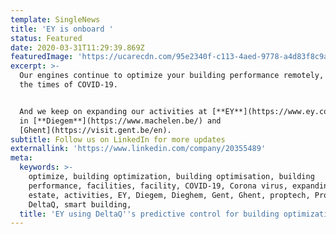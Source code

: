```yaml
---
template: SingleNews
title: 'EY is onboard '
status: Featured
date: 2020-03-31T11:29:39.869Z
featuredImage: 'https://ucarecdn.com/95e2340f-c113-4aed-9778-a4d83f8c9a0c/'
excerpt: >-
  Our engines continue to optimize your building performance remotely, also in
  the times of COVID-19.


  And we keep on expanding our activities at [**EY**](https://www.ey.com/en_be)
  in [**Diegem**](https://www.machelen.be/) and
  [Ghent](https://visit.gent.be/en).
subtitle: Follow us on LinkedIn for more updates
externallink: 'https://www.linkedin.com/company/20355489'
meta:
  keywords: >-
    optimize, building optimization, building optimisation, building
    performance, facilities, facility, COVID-19, Corona virus, expanding, real
    estate, activities, EY, Diegem, Dieghem, Gent, Ghent, proptech, Prop-tech,
    DeltaQ, smart building,
  title: 'EY using DeltaQ''s predictive control for building optimization '
---
```


